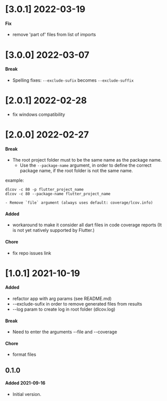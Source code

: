 # [3.0.1] 2022-03-19
#### Fix
- remove 'part of' files from list of imports

# [3.0.0] 2022-03-07
#### Break
- Spelling fixes: `--exclude-sufix` becomes `--exclude-suffix`

# [2.0.1] 2022-02-28
- fix windows compatibility

# [2.0.0] 2022-02-27

#### Break
- The root project folder must to be the same name as the package name.
    - Use the `--package-name` argument, in order to define the correct package name, if the root folder is not the same name.

example:
```shell
dlcov -c 80 -p flutter_project_name
dlcov -c 80 --package-name flutter_project_name

- Remove `file` argument (always uses default: coverage/lcov.info)
```
#### Added
- workaround to make it consider all dart files in code coverage reports (It is not yet natively supported by Flutter.)
#### Chore
- fix repo issues link

# [1.0.1] 2021-10-19
#### Added
- refactor app with arg params (see README.md)
- --exclude-sufix in order to remove generated files from results
- --log param to create log in root folder (dlcov.log)
#### Break
- Need to enter the arguments --file and --coverage
#### Chore
- format files


## 0.1.0
#### Added 2021-09-16
- Initial version.
